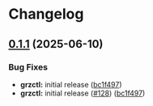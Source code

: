 # Changelog

## [0.1.1](https://github.com/BfArM-MVH/grz-tools/compare/grz-db-v0.1.0...grz-db-v0.1.1) (2025-06-10)


### Bug Fixes

* **grzctl:** initial release ([bc1f497](https://github.com/BfArM-MVH/grz-tools/commit/bc1f497ab05f529edb693eb7de23b65f7e22fe8f))
* **grzctl:** initial release ([#128](https://github.com/BfArM-MVH/grz-tools/issues/128)) ([bc1f497](https://github.com/BfArM-MVH/grz-tools/commit/bc1f497ab05f529edb693eb7de23b65f7e22fe8f))

